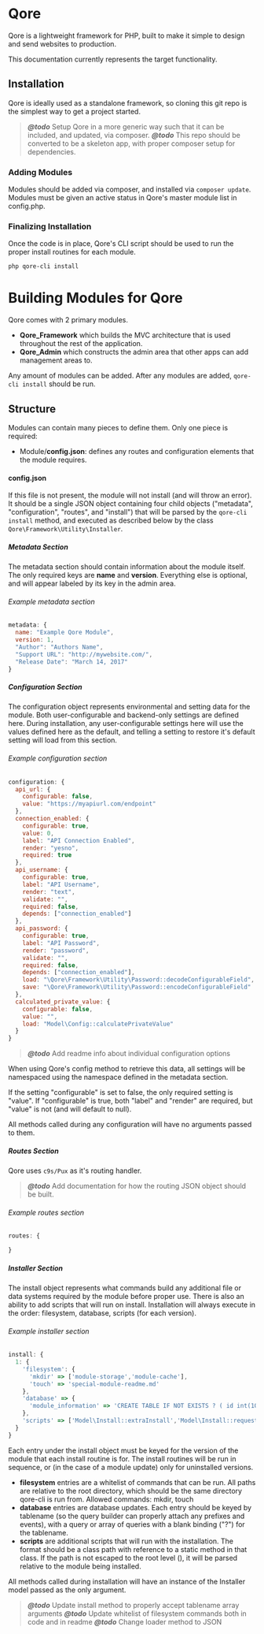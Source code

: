 # Qore

Qore is a lightweight framework for PHP, built to make it simple to design and send websites to production.

This documentation currently represents the target functionality.  

## Installation

Qore is ideally used as a standalone framework, so cloning this git repo is the simplest way to get a project started.  

> *****@todo***** Setup Qore in a more generic way such that it can be included, and updated, via composer.
> *****@todo***** This repo should be converted to be a skeleton app, with proper composer setup for dependencies.

### Adding Modules

Modules should be added via composer, and installed via `composer update`.  Modules must be given an active status in Qore's master module list in config.php.

### Finalizing Installation

Once the code is in place, Qore's CLI script should be used to run the proper install routines for each module.

```bash
php qore-cli install
```

# Building Modules for Qore

Qore comes with 2 primary modules.

* **Qore_Framework** which builds the MVC architecture that is used throughout the rest of the application.
* **Qore_Admin** which constructs the admin area that other apps can add management areas to.

Any amount of modules can be added.  After any modules are added, `qore-cli install` should be run.

## Structure

Modules can contain many pieces to define them.  Only one piece is required:

* Module/**config.json**: defines any routes and configuration elements that the module requires.

#### config.json

If this file is not present, the module will not install (and will throw an error).  It should be a single JSON object containing four child objects ("metadata", "configuration", "routes", and "install") that will be parsed by the `qore-cli install` method, and executed as described below by the class `Qore\Framework\Utility\Installer`.

##### Metadata Section

The metadata section should contain information about the module itself.  The only required keys are **name** and **version**.  Everything else is optional, and will appear labeled by its key in the admin area.

###### Example metadata section
```javascript
metadata: {
  name: "Example Qore Module",
  version: 1,
  "Author": "Authors Name",
  "Support URL": "http://mywebsite.com/",
  "Release Date": "March 14, 2017"
}
```

##### Configuration Section

The configuration object represents environmental and setting data for the module.  Both user-configurable and backend-only settings are defined here.  During installation, any user-configurable settings here will use the values defined here as the default, and telling a setting to restore it's default setting will load from this section.

###### Example configuration section
```javascript
configuration: {
  api_url: {
    configurable: false,
    value: "https://myapiurl.com/endpoint"
  },
  connection_enabled: {
    configurable: true,
    value: 0,
    label: "API Connection Enabled",
    render: "yesno",
    required: true
  },
  api_username: {
    configurable: true,
    label: "API Username",
    render: "text",
    validate: "",
    required: false,
    depends: ["connection_enabled"]
  },
  api_password: {
    configurable: true,
    label: "API Password",
    render: "password",
    validate: "",
    required: false,
    depends: ["connection_enabled"],
    load: "\Qore\Framework\Utility\Password::decodeConfigurableField",
    save: "\Qore\Framework\Utility\Password::encodeConfigurableField"
  },
  calculated_private_value: {
    configurable: false,
    value: "",
    load: "Model\Config::calculatePrivateValue"
  }
}
```

> *****@todo***** Add readme info about individual configuration options

When using Qore's config method to retrieve this data, all settings will be namespaced using the namespace defined in the metadata section.

If the setting "configurable" is set to false, the only required setting is "value".  If "configurable" is true, both "label" and "render" are required, but "value" is not (and will default to null).

All methods called during any configuration will have no arguments passed to them.

##### Routes Section

Qore uses `c9s/Pux` as it's routing handler.

> *****@todo***** Add documentation for how the routing JSON object should be built.

###### Example routes section
```javascript
routes: {

}
```

##### Installer Section

The install object represents what commands build any additional file or data systems required by the module before proper use.  There is also an ability to add scripts that will run on install.  Installation will always execute in the order: filesystem, database, scripts (for each version).

###### Example installer section
```javascript
install: {
  1: {
    'filesystem': {
      'mkdir' => ['module-storage','module-cache'],
      'touch' => 'special-module-readme.md'
    },
    'database' => {
      'module_information' => 'CREATE TABLE IF NOT EXISTS ? ( id int(10) auto_increment constraint pk_id primary key )'
    },
    'scripts' => ['Model\Install::extraInstall','Model\Install::requestUserInformation']
  }
}
```

Each entry under the install object must be keyed for the version of the module that each install routine is for.  The install routines will be run in sequence, or (in the case of a module update) only for uninstalled versions.

* **filesystem** entries are a whitelist of commands that can be run.  All paths are relative to the root directory, which should be the same directory qore-cli is run from.  Allowed commands: mkdir, touch
* **database** entries are database updates.  Each entry should be keyed by tablename (so the query builder can properly attach any prefixes and events), with a query or array of queries with a blank binding ("?") for the tablename.
* **scripts** are additional scripts that will run with the installation.  The format should be a class path with reference to a static method in that class.  If the path is not escaped to the root level (\), it will be parsed relative to the module being installed.  

All methods called during installation will have an instance of the Installer model passed as the only argument.

> *****@todo***** Update install method to properly accept tablename array arguments
> *****@todo***** Update whitelist of filesystem commands both in code and in readme
> *****@todo***** Change loader method to JSON
